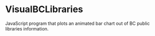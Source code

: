 VisualBCLibraries
=================

JavaScript program that plots an animated bar chart out of BC public libraries information.
